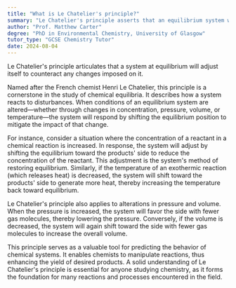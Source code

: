 ```yaml
---
title: "What is Le Chatelier's principle?"
summary: "Le Chatelier's principle asserts that an equilibrium system will respond to changes by shifting to counteract the effect of those changes, maintaining balance."
author: "Prof. Matthew Carter"
degree: "PhD in Environmental Chemistry, University of Glasgow"
tutor_type: "GCSE Chemistry Tutor"
date: 2024-08-04
---
```


Le Chatelier's principle articulates that a system at equilibrium will adjust itself to counteract any changes imposed on it.

Named after the French chemist Henri Le Chatelier, this principle is a cornerstone in the study of chemical equilibria. It describes how a system reacts to disturbances. When conditions of an equilibrium system are altered—whether through changes in concentration, pressure, volume, or temperature—the system will respond by shifting the equilibrium position to mitigate the impact of that change.

For instance, consider a situation where the concentration of a reactant in a chemical reaction is increased. In response, the system will adjust by shifting the equilibrium toward the products' side to reduce the concentration of the reactant. This adjustment is the system's method of restoring equilibrium. Similarly, if the temperature of an exothermic reaction (which releases heat) is decreased, the system will shift toward the products' side to generate more heat, thereby increasing the temperature back toward equilibrium.

Le Chatelier's principle also applies to alterations in pressure and volume. When the pressure is increased, the system will favor the side with fewer gas molecules, thereby lowering the pressure. Conversely, if the volume is decreased, the system will again shift toward the side with fewer gas molecules to increase the overall volume.

This principle serves as a valuable tool for predicting the behavior of chemical systems. It enables chemists to manipulate reactions, thus enhancing the yield of desired products. A solid understanding of Le Chatelier's principle is essential for anyone studying chemistry, as it forms the foundation for many reactions and processes encountered in the field.
    
